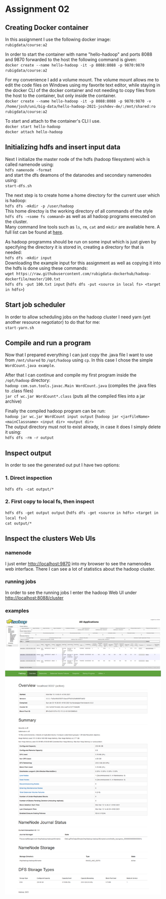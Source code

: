# Assignment 02

## Creating Docker container
In this assignment I use the following docker image:  
`rubigdata/course:a2`  

In order to start the container with name "hello-hadoop" and ports 8088 and 9870 forwarded to the host the following command is given:  
`docker create --name hello-hadoop -it -p 8088:8088 -p 9870:9870 rubigdata/course:a2`

For my convenience I add a volume mount. The volume mount allows me to edit the code files on Windows using my favorite text editor, while staying in the docker CLI of the docker container and not needing to copy files from the host to the container, but only inside the container.  
`docker create --name hello-hadoop -it -p 8088:8088 -p 9870:9870 -v /home/josh/uni/big-data/hello-hadoop-2021-joshdev-de/:/mnt/shared:ro rubigdata/course:a2`

To start and attach to the container's CLI I use.  
`docker start hello-hadoop`  
`docker attach hello-hadoop`

## Initializing hdfs and insert input data
Next I initialize the master node of the hdfs (hadoop filesystem) wich is called namenode using:  
`hdfs namenode -format`  
and start the dfs deamons of the datanodes and secondary namenodes using:  
`start-dfs.sh`

The next step is to create home a home directory for the current user which is hadoop:  
`hdfs dfs -mkdir -p /user/hadoop`  
This home directoy is the working directory of all commands of the style `hdfs dfs -<some fs command>` as well as all hadoop programs executed on the cluster.  
Many command line tools such as `ls`, `rm`, `cat` and `mkdir` are available here. A full list can be found at [here](https://hadoop.apache.org/docs/r2.4.1/hadoop-project-dist/hadoop-common/FileSystemShell.html).  

As hadoop programms should be run on some input which is just given by specifying the directory it is stored in, creating a directory for that is needed:  
`hdfs dfs -mkdir input`  
Downloading the example input for this assignment as well as copying it into the hdfs is done using these commands:  
`wget https://raw.githubusercontent.com/rubigdata-dockerhub/hadoop-dockerfile/master/100.txt`  
`hdfs dfs -put 100.txt input`      (`hdfs dfs -put <source in local fs> <target in hdfs>`)  

## Start job scheduler
In order to allow scheduling jobs on the hadoop cluster I need yarn (yet another resource negotiator) to do that for me:  
`start-yarn.sh`  

## Compile and run a program
Now that I prepared everything I can just copy the .java file I want to use from `/mnt/shared` to `/opt/hadoop` using `cp`. In this case I chose the simple   `WordCount.java example`.  

After that I can continue and compile my first program inside the `/opt/hadoop` directory:  
`hadoop com.sun.tools.javac.Main WordCount.java` (compiles the .java files to .class files)  
`jar cf wc.jar WordCount*.class` (puts all the compiled files into a jar archive)  

Finally the compiled hadoop program can be run:  
`hadoop jar wc.jar WordCount input output` (`hadoop jar <jarFileName> <mainClassname> <input dir> <output dir>`  
The output directory must not to exist already, in case it does I simply delete it using:  
`hdfs dfs -rm -r output`

## Inspect output
In order to see the generated out put I have two options:
### 1. Direct inspection
`hdfs dfs -cat output/*`
### 2. First copy to local fs, then inspect
`hdfs dfs -get output output`      (`hdfs dfs -get <source in hdfs> <target in local fs>`)  
`cat output/*`

## Inspect the clusters Web UIs
### namenode
I just enter [http://localhost:9870](http://localhost:9870) into my browser to see the namenodes web interface.
There I can see a lot of statistics about the hadoop cluster.

### running jobs
In order to see the running jobs I enter the hadoop Web UI under [http://localhost:8088/cluster](http://localhost:8088/cluster)

### examples

![namenode-ui]
![hadoop-ui]

[namenode-ui]: https://github.com/rubigdata/bigdata-blog-2021-joshdev-de/blob/master/docs/hadoop-ui.png "Namenode UI"
[hadoop-ui]: https://github.com/rubigdata/bigdata-blog-2021-joshdev-de/blob/master/docs/namenode_ui.png "Hadoop UI"

